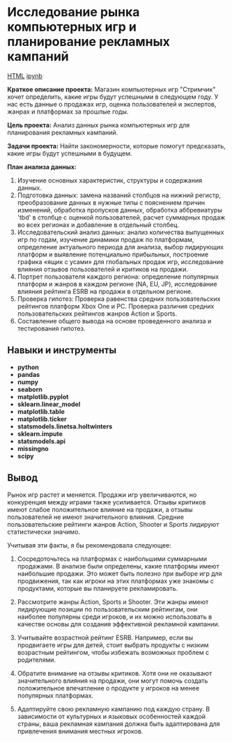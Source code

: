 # Исследование рынка компьютерных игр и планирование рекламных кампаний

[HTML](https://github.com/VIctoriAMiokova/project/blob/main/computer_games_market/computer_games_market.html)     [ipynb](https://)


**Краткое описание проекта:** Магазин компьютерных игр "Стримчик" хочет определить, какие игры будут успешными в следующем году. У нас есть данные о продажах игр, оценка пользователей и экспертов, жанрах и платформах за прошлые годы.

**Цель проекта:** Анализ данных рынка компьютерных игр для планирования рекламных кампаний.

**Задачи проекта:** Найти закономерности, которые помогут предсказать, какие игры будут успешными в будущем.


**План анализа данных:**

1. Изучение основных характеристик, структуры и содержания данных.
2. Подготовка данных: замена названий столбцов на нижний регистр, преобразование данных в нужные типы с пояснением причин изменений, обработка пропусков данных, обработка аббревиатуры 'tbd' в столбце с оценкой пользователей, расчет суммарных продаж во всех регионах и добавление в отдельный столбец.
3. Исследовательский анализ данных: анализ количества выпущенных игр по годам, изучение динамики продаж по платформам, определение актуального периода для анализа, выбор лидирующих платформ и выявление потенциально прибыльных, построение графика «ящик с усами» для глобальных продаж игр, исследование влияния отзывов пользователей и критиков на продажи.
4. Портрет пользователя каждого региона: определение популярных платформ и жанров в каждом регионе (NA, EU, JP), исследование влияния рейтинга ESRB на продажи в отдельном регионе.
5. Проверка гипотез: Проверка равенства средних пользовательских рейтингов платформ Xbox One и PC. Проверка различия средних пользовательских рейтингов жанров Action и Sports.
6. Составление общего вывода на основе проведенного анализа и тестирования гипотез.
 


## Навыки и инструменты

- **python** 
- **pandas**
- **numpy**
- **seaborn**
- **matplotlib.pyplot**
- **sklearn.linear_model**
- **matplotlib.table**
- **matplotlib.ticker**
- **statsmodels.linetsa.holtwinters**
- **sklearn.impute**
- **statsmodels.api**
- **missingno**
- **scipy**


## Вывод

Рынок игр растет и меняется. Продажи игр увеличиваются, но конкуренция между играми также усиливается. Отзывы критиков имеют слабое положительное влияние на продажи, а отзывы пользователей не имеют значительного влияния. Средние пользовательские рейтинги жанров Action, Shooter и Sports лидируют статистически значимо.

Учитывая эти факты, я бы рекомендовала следующее:

1. Сосредоточьтесь на платформах с наибольшими суммарными продажами. В анализе были определены, какие платформы имеют наибольшие продажи. Это может быть полезно при выборе игр для продвижения, так как игроки на этих платформах уже знакомы с продуктами, которые вы планируете рекламировать. 

2. Рассмотрите жанры Action, Sports и Shooter. Эти жанры имеют лидирующие позиции по пользовательским рейтингам, они наиболее популярны среди игроков, и их можно использовать в качестве основы для создания эффективной рекламной кампании. 

3. Учитывайте возрастной рейтинг ESRB. Например, если вы продвигаете игры для детей, стоит выбрать продукты с низким возрастным рейтингом, чтобы избежать возможных проблем с родителями. 

4. Обратите внимание на отзывы критиков. Хотя они не оказывают значительного влияния на продажи, они могут помочь создать положительное впечатление о продукте у игроков на менее популярных платформах. 

5. Адаптируйте свою рекламную кампанию под каждую страну. В зависимости от культурных и языковых особенностей каждой страны, ваша рекламная кампания должна быть адаптирована для привлечения внимания местных игроков. 
